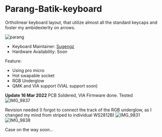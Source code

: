 # Parang-Batik-keyboard
Ortholinear keyboard layout, that utilize almost all the standard keycaps and foster my ambidexterity on arrows.

![parang](https://user-images.githubusercontent.com/72374465/155284368-cb6b5e56-15cc-4565-a60c-d4bc9e81d156.png)

* Keyboard Maintainer: [Sugengz](https://github.com/sugengz)
* Hardware Availability: Soon

Feature:
* Using pro micro
* Hot swapable socket
* RGB Underglow
* QMK and VIA support (VIAL support soon)

**Update 16 Mar 2022**
PCB Soldered, VIA Firmware done.
Tested
![IMG_9837](https://user-images.githubusercontent.com/72374465/158594842-81fd0971-4b6e-411f-ac5f-9dc552d3319e.JPG)

Revision needed (I forgot to connect the track of the RGB underglow, as I changed my mind from striped to individual WS2812B)
![IMG_9831](https://user-images.githubusercontent.com/72374465/158594992-a4f2fa9f-5e5a-4d0d-a49b-200d4812bfda.JPG)
![IMG_9838](https://user-images.githubusercontent.com/72374465/158595484-6921b247-c9bb-41c3-8870-2a14f19999ff.JPG)

Case on the way soon...
